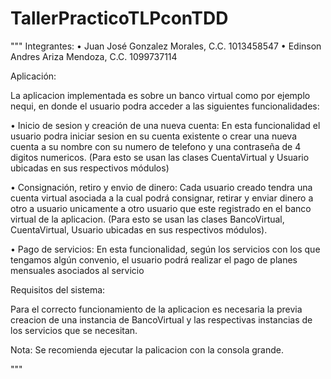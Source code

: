 # TallerPracticoTLPconTDD

"""
Integrantes: 
• Juan José Gonzalez Morales, C.C. 1013458547
• Edinson Andres Ariza Mendoza, C.C. 1099737114

Aplicación: 

La aplicacion implementada es sobre un banco virtual como por ejemplo nequi, en donde el usuario podra acceder
a las siguientes funcionalidades:

• Inicio de sesion y creación de una nueva cuenta: En esta funcionalidad el usuario podra iniciar sesion en su
cuenta existente o crear una nueva cuenta a su nombre con su numero de telefono y una contraseña de 4 digitos numericos. 
(Para esto se usan las clases CuentaVirtual y Usuario ubicadas en sus respectivos módulos)

• Consignación, retiro y envio de dinero: Cada usuario creado tendra una cuenta virtual asociada a la cual podrá
consignar, retirar y enviar dinero a otro a usuario unicamente a otro usuario que este registrado en el banco 
virtual de la aplicacion. (Para esto se usan las clases BancoVirtual, CuentaVirtual, Usuario ubicadas en sus 
respectivos módulos).

• Pago de servicios: En esta funcionalidad, según los servicios con los que tengamos algún convenio, el usuario
podrá realizar el pago de planes mensuales asociados al servicio

Requisitos del sistema:

Para el correcto funcionamiento de la aplicacion es necesaria la previa creacion de una instancia de BancoVirtual
y las respectivas instancias de los servicios que se necesitan.

Nota: Se recomienda ejecutar la palicacion con la consola grande.

"""